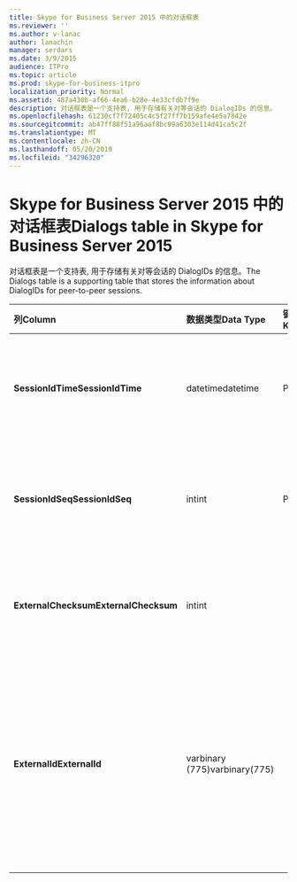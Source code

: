 ```yaml
---
title: Skype for Business Server 2015 中的对话框表
ms.reviewer: ''
ms.author: v-lanac
author: lanachin
manager: serdars
ms.date: 3/9/2015
audience: ITPro
ms.topic: article
ms.prod: skype-for-business-itpro
localization_priority: Normal
ms.assetid: 487a430b-af66-4ea6-b28e-4e33cfdb7f9e
description: 对话框表是一个支持表, 用于存储有关对等会话的 DialogIDs 的信息。
ms.openlocfilehash: 61230cf7f72405c4c5f27ff7b159afe4e5a7842e
ms.sourcegitcommit: ab47ff88f51a96aaf8bc99a6303e114d41ca5c2f
ms.translationtype: MT
ms.contentlocale: zh-CN
ms.lasthandoff: 05/20/2019
ms.locfileid: "34296320"
---
```

# <a name="dialogs-table-in-skype-for-business-server-2015"></a><span data-ttu-id="8e4a7-103">Skype for Business Server 2015 中的对话框表</span><span class="sxs-lookup"><span data-stu-id="8e4a7-103">Dialogs table in Skype for Business Server 2015</span></span>
 
<span data-ttu-id="8e4a7-104">对话框表是一个支持表, 用于存储有关对等会话的 DialogIDs 的信息。</span><span class="sxs-lookup"><span data-stu-id="8e4a7-104">The Dialogs table is a supporting table that stores the information about DialogIDs for peer-to-peer sessions.</span></span>
  
|<span data-ttu-id="8e4a7-105">**列**</span><span class="sxs-lookup"><span data-stu-id="8e4a7-105">**Column**</span></span>|<span data-ttu-id="8e4a7-106">**数据类型**</span><span class="sxs-lookup"><span data-stu-id="8e4a7-106">**Data Type**</span></span>|<span data-ttu-id="8e4a7-107">**键/索引**</span><span class="sxs-lookup"><span data-stu-id="8e4a7-107">**Key/Index**</span></span>|<span data-ttu-id="8e4a7-108">**详细信息**</span><span class="sxs-lookup"><span data-stu-id="8e4a7-108">**Details**</span></span>|
|:-----|:-----|:-----|:-----|
|<span data-ttu-id="8e4a7-109">**SessionIdTime**</span><span class="sxs-lookup"><span data-stu-id="8e4a7-109">**SessionIdTime**</span></span> <br/> |<span data-ttu-id="8e4a7-110">datetime</span><span class="sxs-lookup"><span data-stu-id="8e4a7-110">datetime</span></span>  <br/> |<span data-ttu-id="8e4a7-111">Primary</span><span class="sxs-lookup"><span data-stu-id="8e4a7-111">Primary</span></span>  <br/> |<span data-ttu-id="8e4a7-112">会话请求的时间;与 SessionIDSeq 结合使用以唯一标识会话。</span><span class="sxs-lookup"><span data-stu-id="8e4a7-112">Time of session request; used in conjunction with SessionIDSeq to uniquely identify a session.</span></span>  <br/> |
|<span data-ttu-id="8e4a7-113">**SessionIdSeq**</span><span class="sxs-lookup"><span data-stu-id="8e4a7-113">**SessionIdSeq**</span></span> <br/> |<span data-ttu-id="8e4a7-114">int</span><span class="sxs-lookup"><span data-stu-id="8e4a7-114">int</span></span>  <br/> |<span data-ttu-id="8e4a7-115">Primary</span><span class="sxs-lookup"><span data-stu-id="8e4a7-115">Primary</span></span>  <br/> |<span data-ttu-id="8e4a7-116">标识会话的 ID 号。</span><span class="sxs-lookup"><span data-stu-id="8e4a7-116">ID number to identify the session.</span></span> <span data-ttu-id="8e4a7-117">与 SessionIDTime 结合使用以唯一标识会话。</span><span class="sxs-lookup"><span data-stu-id="8e4a7-117">Used in conjunction with SessionIDTime to uniquely identify a session.</span></span>  <br/> |
|<span data-ttu-id="8e4a7-118">**ExternalChecksum**</span><span class="sxs-lookup"><span data-stu-id="8e4a7-118">**ExternalChecksum**</span></span> <br/> |<span data-ttu-id="8e4a7-119">int</span><span class="sxs-lookup"><span data-stu-id="8e4a7-119">int</span></span>  <br/> | <br/> |<span data-ttu-id="8e4a7-120">ExternalID 的校验和。</span><span class="sxs-lookup"><span data-stu-id="8e4a7-120">Checksum of the ExternalID.</span></span> <span data-ttu-id="8e4a7-121">此字段用于提高数据库搜索的速度。</span><span class="sxs-lookup"><span data-stu-id="8e4a7-121">This field is used to increase the speed of database searches.</span></span>  <br/> |
|<span data-ttu-id="8e4a7-122">**ExternalId**</span><span class="sxs-lookup"><span data-stu-id="8e4a7-122">**ExternalId**</span></span> <br/> |<span data-ttu-id="8e4a7-123">varbinary (775)</span><span class="sxs-lookup"><span data-stu-id="8e4a7-123">varbinary(775)</span></span>  <br/> | <br/> |<span data-ttu-id="8e4a7-124">SIP 对话框 ID, 存储为二进制。</span><span class="sxs-lookup"><span data-stu-id="8e4a7-124">SIP dialog ID, stored as a binary.</span></span> <span data-ttu-id="8e4a7-125">二进制文件的格式为:</span><span class="sxs-lookup"><span data-stu-id="8e4a7-125">The format of the binary is:</span></span>  <br/> <span data-ttu-id="8e4a7-126">对话框; 从-标签; 到-标记</span><span class="sxs-lookup"><span data-stu-id="8e4a7-126">dialog;from-tag;to-tag</span></span>  <br/> <span data-ttu-id="8e4a7-127">可以使用以下语法将此数据转换为文本格式:</span><span class="sxs-lookup"><span data-stu-id="8e4a7-127">This data can be converted to text format by using this syntax:</span></span>  <br/>  `cast(cast(ExternalId as varbinary(max)) as varchar(max))` <br/> |
   

